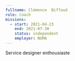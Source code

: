 ```yaml
---
fullname: Clémence  Biffaud
role: Coach
missions:
  - start: 2021-04-23
    end: 2021-07-30
    status: independent
    employer: NUMA
---
```


Service designer enthousiaste
